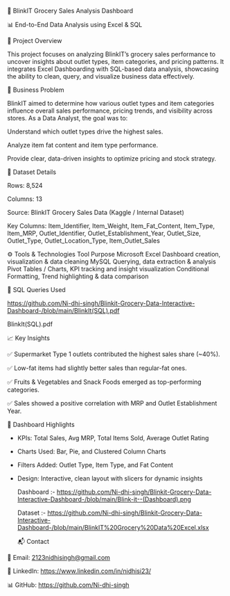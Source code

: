 🌟 BlinkIT Grocery Sales Analysis Dashboard

📊 End-to-End Data Analysis using Excel & SQL

🧠 Project Overview

This project focuses on analyzing BlinkIT’s grocery sales performance to uncover insights about outlet types, item categories, and pricing patterns.
It integrates Excel Dashboarding with SQL-based data analysis, showcasing the ability to clean, query, and visualize business data effectively.

🎯 Business Problem

BlinkIT aimed to determine how various outlet types and item categories influence overall sales performance, pricing trends, and visibility across stores.
As a Data Analyst, the goal was to:

Understand which outlet types drive the highest sales.

Analyze item fat content and item type performance.

Provide clear, data-driven insights to optimize pricing and stock strategy.

🧩 Dataset Details

Rows: 8,524

Columns: 13

Source: BlinkIT Grocery Sales Data (Kaggle / Internal Dataset)

Key Columns:
Item_Identifier, Item_Weight, Item_Fat_Content, Item_Type, Item_MRP,
Outlet_Identifier, Outlet_Establishment_Year, Outlet_Size, Outlet_Type, Outlet_Location_Type, Item_Outlet_Sales

⚙️ Tools & Technologies
Tool	Purpose
Microsoft Excel	Dashboard creation, visualization & data cleaning
MySQL	Querying, data extraction & analysis
Pivot Tables / Charts, KPI tracking and insight visualization
Conditional Formatting, Trend highlighting & data comparison


🧾 SQL Queries Used

https://github.com/Ni-dhi-singh/Blinkit-Grocery-Data-Interactive-Dashboard-/blob/main/BlinkIt(SQL).pdf

BlinkIt(SQL).pdf

📈 Key Insights

✅ Supermarket Type 1 outlets contributed the highest sales share (~40%).

✅ Low-fat items had slightly better sales than regular-fat ones.

✅ Fruits & Vegetables and Snack Foods emerged as top-performing categories.

✅ Sales showed a positive correlation with MRP and Outlet Establishment Year.


🎨 Dashboard Highlights

- KPIs: Total Sales, Avg MRP, Total Items Sold, Average Outlet Rating

- Charts Used: Bar, Pie, and Clustered Column Charts

- Filters Added: Outlet Type, Item Type, and Fat Content

- Design: Interactive, clean layout with slicers for dynamic insights

  Dashboard :- https://github.com/Ni-dhi-singh/Blinkit-Grocery-Data-Interactive-Dashboard-/blob/main/Blink-it--(Dashboard).png

  Dataset :- https://github.com/Ni-dhi-singh/Blinkit-Grocery-Data-Interactive-Dashboard-/blob/main/BlinkIT%20Grocery%20Data%20Excel.xlsx

  📬 Contact

📧 Email: 2123nidhisingh@gmail.com

💼 LinkedIn: https://www.linkedin.com/in/nidhisi23/

📊 GitHub: https://github.com/Ni-dhi-singh

